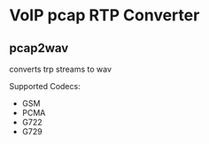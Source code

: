# VoIP pcap RTP Converter## pcap2wavconverts trp streams to wavSupported Codecs:- GSM- PCMA- G722- G729